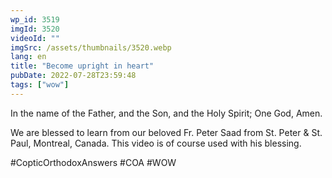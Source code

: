 ```yaml
---
wp_id: 3519
imgId: 3520
videoId: ""
imgSrc: /assets/thumbnails/3520.webp
lang: en
title: "Become upright in heart"
pubDate: 2022-07-28T23:59:48
tags: ["wow"]
---
```


<!-- page: 6 -->

<p>In the name of the Father, and the Son, and the Holy Spirit; One God, Amen. </p>
<p>We are blessed to learn from our beloved Fr. Peter Saad from St. Peter & St. Paul, Montreal, Canada. This video is of course used with his blessing.</p>
<p>#CopticOrthodoxAnswers #COA #WOW</p>
